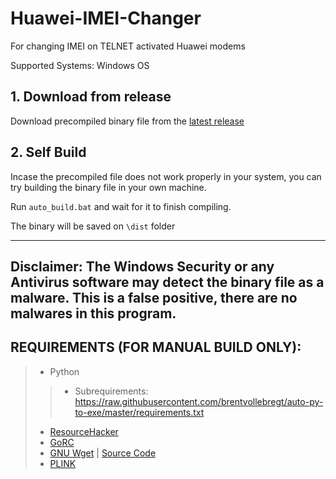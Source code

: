 # Huawei-IMEI-Changer
For changing IMEI on TELNET activated Huawei modems

Supported Systems: Windows OS 

## 1. Download from release
Download precompiled binary file from the [latest release](https://github.com/Kinuseka/Huawei-IMEI-Changer/releases/latest)


## 2. Self Build
Incase the precompiled file does not work properly in your system, you can try building the binary file in your own
machine.


Run `auto_build.bat` and wait for it to finish compiling.


The binary will be saved on `\dist` folder

-------------------------------------------------------

**Disclaimer:**
The Windows Security or any Antivirus software may detect the binary file as a malware. This is a false positive,
there are no malwares in this program.
-------------------------------------------------------


## REQUIREMENTS (FOR MANUAL BUILD ONLY):
> * Python
> > * Subrequirements: https://raw.githubusercontent.com/brentvollebregt/auto-py-to-exe/master/requirements.txt
> 
> * [ResourceHacker](http://www.angusj.com/resourcehacker/)
> * [GoRC](http://www.godevtool.com/)
> * [GNU Wget](https://eternallybored.org/misc/wget/) | [Source Code](https://www.gnu.org/software/wget/)
> * [PLINK](https://www.chiark.greenend.org.uk/~sgtatham/putty/latest.html)
